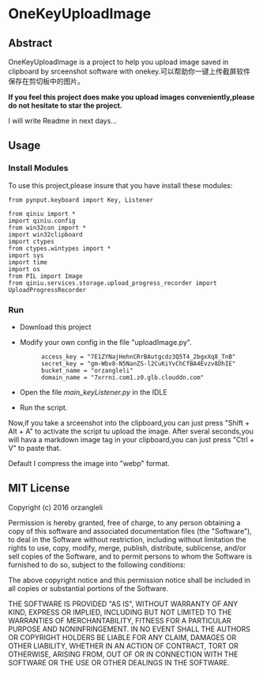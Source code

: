 # OneKeyUploadImage
## Abstract
OneKeyUploadImage is a project to help you upload image saved in clipboard by srceenshot software with onekey.可以帮助你一键上传截屏软件保存在剪切板中的图片。

**If you feel this project does make you upload images conveniently,please do not hesitate to star the project.**

I will write Readme in next days...


## Usage
### Install Modules
To use this project,please insure that you have install these modules:

	from pynput.keyboard import Key, Listener
	
	from qiniu import *
	import qiniu.config
	from win32con import *
	import win32clipboard
	import ctypes
	from ctypes.wintypes import *
	import sys
	import time
	import os
	from PIL import Image
	from qiniu.services.storage.upload_progress_recorder import UploadProgressRecorder
    
### Run
- Download this project
- Modify your own config in the file "uploadImage.py".

        	access_key = "7E1ZYNajHehnCRrBAutgcdz3Q5T4_2bgxXq8_TnB"
	        secret_key = "gm-Wbv8-N5NanZS-l2CuKiYvChCfBA4Evzv8DhIE"
	        bucket_name = "orzangleli"
	        domain_name = "7xrrni.com1.z0.glb.clouddn.com"
    
- Open the file *main_keyListener.py* in the IDLE
- Run the script.

Now,if you take a srceenshot into the clipboard,you can just press "Shift + Alt + A" to activate the script tu upload the image.
After sveral seconds,you will hava a markdown image tag in your clipboard,you can just press "Ctrl + V" to paste that.

Default I compress the image into "webp" format.


## MIT License

Copyright (c) 2016 orzangleli

Permission is hereby granted, free of charge, to any person obtaining a copy
of this software and associated documentation files (the "Software"), to deal
in the Software without restriction, including without limitation the rights
to use, copy, modify, merge, publish, distribute, sublicense, and/or sell
copies of the Software, and to permit persons to whom the Software is
furnished to do so, subject to the following conditions:

The above copyright notice and this permission notice shall be included in all
copies or substantial portions of the Software.

THE SOFTWARE IS PROVIDED "AS IS", WITHOUT WARRANTY OF ANY KIND, EXPRESS OR
IMPLIED, INCLUDING BUT NOT LIMITED TO THE WARRANTIES OF MERCHANTABILITY,
FITNESS FOR A PARTICULAR PURPOSE AND NONINFRINGEMENT. IN NO EVENT SHALL THE
AUTHORS OR COPYRIGHT HOLDERS BE LIABLE FOR ANY CLAIM, DAMAGES OR OTHER
LIABILITY, WHETHER IN AN ACTION OF CONTRACT, TORT OR OTHERWISE, ARISING FROM,
OUT OF OR IN CONNECTION WITH THE SOFTWARE OR THE USE OR OTHER DEALINGS IN THE
SOFTWARE.
